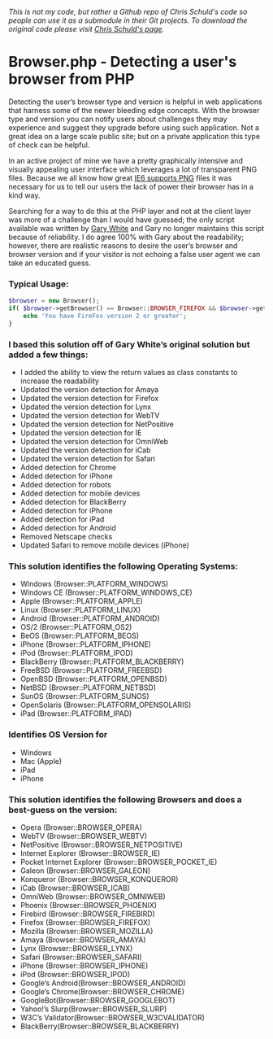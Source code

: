 _This is not my code, but rather a Github repo of Chris Schuld's code so people can use it as a submodule in their Git projects. To download the original code please visit [Chris Schuld's page](http://chrisschuld.com/projects/browser-php-detecting-a-users-browser-from-php/)._

# Browser.php - Detecting a user's browser from PHP

Detecting the user’s browser type and version is helpful in web applications that harness some of the newer bleeding edge concepts. With the browser type and version you can notify users about challenges they may experience and suggest they upgrade before using such application. Not a great idea on a large scale public site; but on a private application this type of check can be helpful.

In an active project of mine we have a pretty graphically intensive and visually appealing user interface which leverages a lot of transparent PNG files. Because we all know how great [IE6 supports PNG](http://support.microsoft.com/kb/294714) files it was necessary for us to tell our users the lack of power their browser has in a kind way.

Searching for a way to do this at the PHP layer and not at the client layer was more of a challenge than I would have guessed; the only script available was written by [Gary White](http://apptools.com/phptools/browser/) and Gary no longer maintains this script because of reliability. I do agree 100% with Gary about the readability; however, there are realistic reasons to desire the user’s browser and browser version and if your visitor is not echoing a false user agent we can take an educated guess.

### Typical Usage:

```php
$browser = new Browser();
if( $browser->getBrowser() == Browser::BROWSER_FIREFOX && $browser->getVersion() >= 2 ) {
	echo 'You have FireFox version 2 or greater';
}
```

### I based this solution off of Gary White’s original solution but added a few things:

* I added the ability to view the return values as class constants to increase the readability
* Updated the version detection for Amaya
* Updated the version detection for Firefox
* Updated the version detection for Lynx
* Updated the version detection for WebTV
* Updated the version detection for NetPositive
* Updated the version detection for IE
* Updated the version detection for OmniWeb
* Updated the version detection for iCab
* Updated the version detection for Safari
* Added detection for Chrome
* Added detection for iPhone
* Added detection for robots
* Added detection for mobile devices
* Added detection for BlackBerry
* Added detection for iPhone
* Added detection for iPad
* Added detection for Android
* Removed Netscape checks
* Updated Safari to remove mobile devices (iPhone)

### This solution identifies the following Operating Systems:

* Windows (Browser::PLATFORM_WINDOWS)
* Windows CE (Browser::PLATFORM_WINDOWS_CE)
* Apple (Browser::PLATFORM_APPLE)
* Linux (Browser::PLATFORM_LINUX)
* Android (Browser::PLATFORM_ANDROID)
* OS/2 (Browser::PLATFORM_OS2)
* BeOS (Browser::PLATFORM_BEOS)
* iPhone (Browser::PLATFORM_IPHONE)
* iPod (Browser::PLATFORM_IPOD)
* BlackBerry (Browser::PLATFORM_BLACKBERRY)
* FreeBSD (Browser::PLATFORM_FREEBSD)
* OpenBSD (Browser::PLATFORM_OPENBSD)
* NetBSD (Browser::PLATFORM_NETBSD)
* SunOS (Browser::PLATFORM_SUNOS)
* OpenSolaris (Browser::PLATFORM_OPENSOLARIS)
* iPad (Browser::PLATFORM_IPAD)

### Identifies OS Version for

* Windows
* Mac (Apple)
* iPad
* iPhone

### This solution identifies the following Browsers and does a best-guess on the version:

* Opera (Browser::BROWSER_OPERA)
* WebTV (Browser::BROWSER_WEBTV)
* NetPositive (Browser::BROWSER_NETPOSITIVE)
* Internet Explorer (Browser::BROWSER_IE)
* Pocket Internet Explorer (Browser::BROWSER_POCKET_IE)
* Galeon (Browser::BROWSER_GALEON)
* Konqueror (Browser::BROWSER_KONQUEROR)
* iCab (Browser::BROWSER_ICAB)
* OmniWeb (Browser::BROWSER_OMNIWEB)
* Phoenix (Browser::BROWSER_PHOENIX)
* Firebird (Browser::BROWSER_FIREBIRD)
* Firefox (Browser::BROWSER_FIREFOX)
* Mozilla (Browser::BROWSER_MOZILLA)
* Amaya (Browser::BROWSER_AMAYA)
* Lynx (Browser::BROWSER_LYNX)
* Safari (Browser::BROWSER_SAFARI)
* iPhone (Browser::BROWSER_IPHONE)
* iPod (Browser::BROWSER_IPOD)
* Google’s Android(Browser::BROWSER_ANDROID)
* Google’s Chrome(Browser::BROWSER_CHROME)
* GoogleBot(Browser::BROWSER_GOOGLEBOT)
* Yahoo!’s Slurp(Browser::BROWSER_SLURP)
* W3C’s Validator(Browser::BROWSER_W3CVALIDATOR)
* BlackBerry(Browser::BROWSER_BLACKBERRY)
